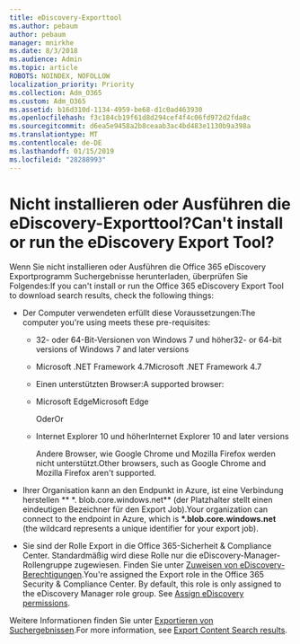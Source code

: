 ```yaml
---
title: eDiscovery-Exporttool
ms.author: pebaum
author: pebaum
manager: mnirkhe
ms.date: 8/3/2018
ms.audience: Admin
ms.topic: article
ROBOTS: NOINDEX, NOFOLLOW
localization_priority: Priority
ms.collection: Adm_O365
ms.custom: Adm_O365
ms.assetid: b16d310d-1134-4959-be68-d1c0ad463930
ms.openlocfilehash: f3c184cb19f61d8d294cef4f4c06fd972d2fda8c
ms.sourcegitcommit: d6ea5e9458a2b8ceaab3ac4bd483e1130b9a398a
ms.translationtype: MT
ms.contentlocale: de-DE
ms.lasthandoff: 01/15/2019
ms.locfileid: "28288993"
---
```

# <a name="cant-install-or-run-the-ediscovery-export-tool"></a><span data-ttu-id="b6be1-102">Nicht installieren oder Ausführen die eDiscovery-Exporttool?</span><span class="sxs-lookup"><span data-stu-id="b6be1-102">Can't install or run the eDiscovery Export Tool?</span></span>

<span data-ttu-id="b6be1-103">Wenn Sie nicht installieren oder Ausführen die Office 365 eDiscovery Exportprogramm Suchergebnisse herunterladen, überprüfen Sie Folgendes:</span><span class="sxs-lookup"><span data-stu-id="b6be1-103">If you can't install or run the Office 365 eDiscovery Export Tool to download search results, check the following things:</span></span>
  
- <span data-ttu-id="b6be1-104">Der Computer verwendeten erfüllt diese Voraussetzungen:</span><span class="sxs-lookup"><span data-stu-id="b6be1-104">The computer you're using meets these pre-requisites:</span></span>
    
  - <span data-ttu-id="b6be1-105">32- oder 64-Bit-Versionen von Windows 7 und höher</span><span class="sxs-lookup"><span data-stu-id="b6be1-105">32- or 64-bit versions of Windows 7 and later versions</span></span>
    
  - <span data-ttu-id="b6be1-106">Microsoft .NET Framework 4.7</span><span class="sxs-lookup"><span data-stu-id="b6be1-106">Microsoft .NET Framework 4.7</span></span>
    
  - <span data-ttu-id="b6be1-107">Einen unterstützten Browser:</span><span class="sxs-lookup"><span data-stu-id="b6be1-107">A supported browser:</span></span>
    
  - <span data-ttu-id="b6be1-108">Microsoft Edge</span><span class="sxs-lookup"><span data-stu-id="b6be1-108">Microsoft Edge</span></span>
    
    <span data-ttu-id="b6be1-109">Oder</span><span class="sxs-lookup"><span data-stu-id="b6be1-109">Or</span></span>
    
  - <span data-ttu-id="b6be1-110">Internet Explorer 10 und höher</span><span class="sxs-lookup"><span data-stu-id="b6be1-110">Internet Explorer 10 and later versions</span></span>
    
    <span data-ttu-id="b6be1-111">Andere Browser, wie Google Chrome und Mozilla Firefox werden nicht unterstützt.</span><span class="sxs-lookup"><span data-stu-id="b6be1-111">Other browsers, such as Google Chrome and Mozilla Firefox aren't supported.</span></span>
    
- <span data-ttu-id="b6be1-112">Ihrer Organisation kann an den Endpunkt in Azure, ist eine Verbindung herstellen \*\* \*. blob.core.windows.net\*\* (der Platzhalter stellt einen eindeutigen Bezeichner für den Export Job).</span><span class="sxs-lookup"><span data-stu-id="b6be1-112">Your organization can connect to the endpoint in Azure, which is **\*.blob.core.windows.net** (the wildcard represents a unique identifier for your export job).</span></span> 
    
- <span data-ttu-id="b6be1-p101">Sie sind der Rolle Export in die Office 365-Sicherheit &amp; Compliance Center. Standardmäßig wird diese Rolle nur die eDiscovery-Manager-Rollengruppe zugewiesen. Finden Sie unter [Zuweisen von eDiscovery-Berechtigungen](https://support.office.com/article/assign-ediscovery-permissions-in-the-office-365-security-compliance-center-5b9a067b-9d2e-4aa5-bb33-99d8c0d0b5d7#moreinfo).</span><span class="sxs-lookup"><span data-stu-id="b6be1-p101">You're assigned the Export role in the Office 365 Security &amp; Compliance Center. By default, this role is only assigned to the eDiscovery Manager role group. See [Assign eDiscovery permissions](https://support.office.com/article/assign-ediscovery-permissions-in-the-office-365-security-compliance-center-5b9a067b-9d2e-4aa5-bb33-99d8c0d0b5d7#moreinfo).</span></span>
    
<span data-ttu-id="b6be1-116">Weitere Informationen finden Sie unter [Exportieren von Suchergebnissen](https://support.office.com/article/Export-Content-Search-results-from-the-Office-365-Security-Compliance-Center-ed48d448-3714-4c42-85f5-10f75f6a4278).</span><span class="sxs-lookup"><span data-stu-id="b6be1-116">For more information, see [Export Content Search results](https://support.office.com/article/Export-Content-Search-results-from-the-Office-365-Security-Compliance-Center-ed48d448-3714-4c42-85f5-10f75f6a4278).</span></span>
  

